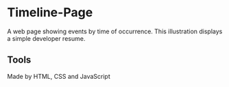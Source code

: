 # Timeline-Page
 A web page showing events by time of occurrence. This illustration displays a simple developer resume. 
 
 ## Tools
 Made by HTML, CSS and JavaScript
 
